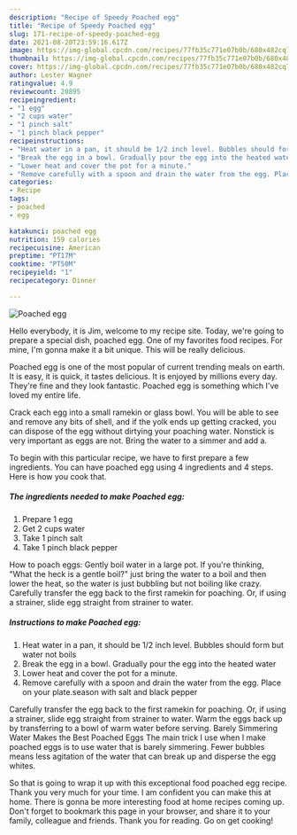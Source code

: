```yaml
---
description: "Recipe of Speedy Poached egg"
title: "Recipe of Speedy Poached egg"
slug: 171-recipe-of-speedy-poached-egg
date: 2021-08-20T23:59:16.617Z
image: https://img-global.cpcdn.com/recipes/77fb35c771e07b0b/680x482cq70/poached-egg-recipe-main-photo.jpg
thumbnail: https://img-global.cpcdn.com/recipes/77fb35c771e07b0b/680x482cq70/poached-egg-recipe-main-photo.jpg
cover: https://img-global.cpcdn.com/recipes/77fb35c771e07b0b/680x482cq70/poached-egg-recipe-main-photo.jpg
author: Lester Wagner
ratingvalue: 4.9
reviewcount: 20895
recipeingredient:
- "1 egg"
- "2 cups water"
- "1 pinch salt"
- "1 pinch black pepper"
recipeinstructions:
- "Heat water in a pan, it should be 1/2 inch level. Bubbles should form but water not boils"
- "Break the egg in a bowl. Gradually pour the egg into the heated water"
- "Lower heat and cover the pot for a minute."
- "Remove carefully with a spoon and drain the water from the egg. Place on your plate.season with salt and black pepper"
categories:
- Recipe
tags:
- poached
- egg

katakunci: poached egg 
nutrition: 159 calories
recipecuisine: American
preptime: "PT17M"
cooktime: "PT50M"
recipeyield: "1"
recipecategory: Dinner

---
```



![Poached egg](https://img-global.cpcdn.com/recipes/77fb35c771e07b0b/680x482cq70/poached-egg-recipe-main-photo.jpg)

Hello everybody, it is Jim, welcome to my recipe site. Today, we're going to prepare a special dish, poached egg. One of my favorites food recipes. For mine, I'm gonna make it a bit unique. This will be really delicious.

Poached egg is one of the most popular of current trending meals on earth. It is easy, it is quick, it tastes delicious. It is enjoyed by millions every day. They're fine and they look fantastic. Poached egg is something which I've loved my entire life.

Crack each egg into a small ramekin or glass bowl. You will be able to see and remove any bits of shell, and if the yolk ends up getting cracked, you can dispose of the egg without dirtying your poaching water. Nonstick is very important as eggs are not. Bring the water to a simmer and add a.


To begin with this particular recipe, we have to first prepare a few ingredients. You can have poached egg using 4 ingredients and 4 steps. Here is how you cook that.

<!--inarticleads1-->

##### The ingredients needed to make Poached egg:

1. Prepare 1 egg
1. Get 2 cups water
1. Take 1 pinch salt
1. Take 1 pinch black pepper


How to poach eggs: Gently boil water in a large pot. If you&#39;re thinking, &#34;What the heck is a gentle boil?&#34; just bring the water to a boil and then lower the heat, so the water is just bubbling but not boiling like crazy. Carefully transfer the egg back to the first ramekin for poaching. Or, if using a strainer, slide egg straight from strainer to water. 

<!--inarticleads2-->

##### Instructions to make Poached egg:

1. Heat water in a pan, it should be 1/2 inch level. Bubbles should form but water not boils
1. Break the egg in a bowl. Gradually pour the egg into the heated water
1. Lower heat and cover the pot for a minute.
1. Remove carefully with a spoon and drain the water from the egg. Place on your plate.season with salt and black pepper


Carefully transfer the egg back to the first ramekin for poaching. Or, if using a strainer, slide egg straight from strainer to water. Warm the eggs back up by transferring to a bowl of warm water before serving. Barely Simmering Water Makes the Best Poached Eggs The main trick I use when I make poached eggs is to use water that is barely simmering. Fewer bubbles means less agitation of the water that can break up and disperse the egg whites. 

So that is going to wrap it up with this exceptional food poached egg recipe. Thank you very much for your time. I am confident you can make this at home. There is gonna be more interesting food at home recipes coming up. Don't forget to bookmark this page in your browser, and share it to your family, colleague and friends. Thank you for reading. Go on get cooking!
